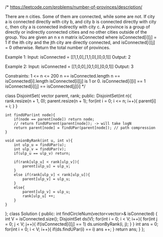 /*
https://leetcode.com/problems/number-of-provinces/description/

There are n cities. Some of them are connected, while some are not. If city a is connected directly with city b, and city b is connected directly with city c, then city a is connected indirectly with city c.
A province is a group of directly or indirectly connected cities and no other cities outside of the group.
You are given an n x n matrix isConnected where isConnected[i][j] = 1 if the ith city and the jth city are directly connected, and isConnected[i][j] = 0 otherwise.
Return the total number of provinces.

Example 1:
Input: isConnected = [[1,1,0],[1,1,0],[0,0,1]]
Output: 2

Example 2:
Input: isConnected = [[1,0,0],[0,1,0],[0,0,1]]
Output: 3
 
Constraints:
1 <= n <= 200
n == isConnected.length
n == isConnected[i].length
isConnected[i][j] is 1 or 0.
isConnected[i][i] == 1
isConnected[i][j] == isConnected[j][i]
*/

class DisjointSet{
    vector<int> parent, rank;
public:
    DisjointSet(int n){
        rank.resize(n + 1, 0);
        parent.resize(n + 1);
        for(int i = 0; i <= n; i++){
            parent[i] = i;
        }
    }
    
    int findUPar(int node){
        if(node == parent[node]) return node;
        // return findUParent(parent[node]); -> will take logN
        return parent[node] = findUPar(parent[node]); // path compression
    }
    
    void unionByRank(int u, int v){
        int ulp_u = findUPar(u);
        int ulp_v = findUPar(v);
        if(ulp_u == ulp_v) return;
        
        if(rank[ulp_u] < rank[ulp_v]){
            parent[ulp_u] = ulp_v;
        }
        else if(rank[ulp_v] < rank[ulp_u]){
            parent[ulp_v] = ulp_u;
        }
        else{
            parent[ulp_v] = ulp_u;
            rank[ulp_u] ++;
        }
    }
};
class Solution {
public:
    int findCircleNum(vector<vector<int>>& isConnected) {
        int V = isConnected.size();
        DisjointSet ds(V);
        for(int i = 0; i < V; i++){
            for(int j = 0; j < V; j++){
                if(isConnected[i][j] == 1) ds.unionByRank(i, j);
            }
        }
        int ans = 0;
        for(int i = 0; i < V; i++){
            if(ds.findUPar(i) == i) ans ++;
        }
        return ans;
    }
};